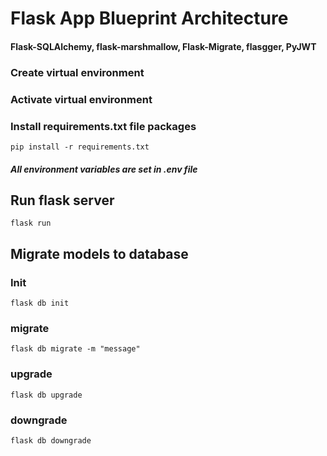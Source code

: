 # **Flask App Blueprint Architecture**
#### Flask-SQLAlchemy, flask-marshmallow, Flask-Migrate, flasgger, PyJWT
### Create virtual environment
### Activate virtual environment
### Install requirements.txt file packages
`pip install -r requirements.txt`
##### All environment variables are set in .env file
## Run flask server
`flask run`

## Migrate models to database
### Init 
`flask db init`
### migrate 
`flask db migrate -m "message"`
### upgrade
`flask db upgrade`
### downgrade
`flask db downgrade`

